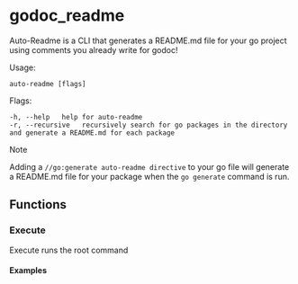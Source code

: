 # godoc_readme

Auto-Readme is a CLI that generates a README.md file for your go project using comments you already write for godoc!

Usage:

	auto-readme [flags]

Flags:

	-h, --help   help for auto-readme
	-r, --recursive   recursively search for go packages in the directory and generate a README.md for each package

> [!Note]
> Adding a `//go:generate auto-readme directive` to your go file will generate a README.md file for your package when the `go generate` command is run.

## Functions

### Execute

Execute runs the root command


#### Examples



